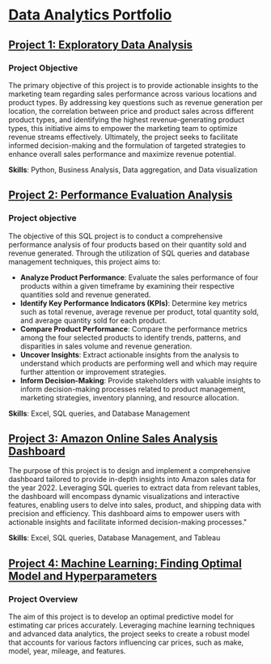 # [Data Analytics Portfolio](https://github.com/Kholeka98/Kholeka_Sibiya_Portfolio.github.io)


## [Project 1: Exploratory Data Analysis](https://github.com/Kholeka98/Data_Cleaning_Excel/blob/main)

### Project Objective
The primary objective of this project is to provide actionable insights to the marketing team regarding sales performance across various locations and product types. By addressing key questions such as revenue generation per location, the correlation between price and product sales across different product types, and identifying the highest revenue-generating product types, this initiative aims to empower the marketing team to optimize revenue streams effectively. Ultimately, the project seeks to facilitate informed decision-making and the formulation of targeted strategies to enhance overall sales performance and maximize revenue potential.

**Skills**: Python, Business Analysis, Data aggregation, and Data visualization

## [Project 2: Performance Evaluation Analysis](https://github.com/Kholeka98/Performance-Evaluation)

### Project objective
The objective of this SQL project is to conduct a comprehensive performance analysis of four products based on their quantity sold and revenue generated. Through the utilization of SQL queries and database management techniques, this project aims to:
- **Analyze Product Performance**: Evaluate the sales performance of four products within a given timeframe by examining their respective quantities sold and revenue generated.
- **Identify Key Performance Indicators (KPIs)**: Determine key metrics such as total revenue, average revenue per product, total quantity sold, and average quantity sold for each product.
- **Compare Product Performance**: Compare the performance metrics among the four selected products to identify trends, patterns, and disparities in sales volume and revenue generation.
- **Uncover Insights**: Extract actionable insights from the analysis to understand which products are performing well and which may require further attention or improvement strategies.
- **Inform Decision-Making**: Provide stakeholders with valuable insights to inform decision-making processes related to product management, marketing strategies, inventory planning, and resource allocation.

**Skills**: Excel, SQL queries, and Database Management

## [Project 3: Amazon Online Sales Analysis Dashboard ](https://github.com/Kholeka98/Amazon-analysis)
The purpose of this project is to design and implement a comprehensive dashboard tailored to provide in-depth insights into Amazon sales data for the year 2022. Leveraging SQL queries to extract data from relevant tables, the dashboard will encompass dynamic visualizations and interactive features, enabling users to delve into sales, product, and shipping data with precision and efficiency. This dashboard aims to empower users with actionable insights and facilitate informed decision-making processes."

**Skills**: Excel, SQL queries, Database Management, and Tableau


## [Project 4: Machine Learning: Finding Optimal Model and Hyperparameters](https://github.com/Kholeka98/Machine-learning)

### Project Overview
The aim of this project is to develop an optimal predictive model for estimating car prices accurately. Leveraging machine learning techniques and advanced data analytics, the project seeks to create a robust model that accounts for various factors influencing car prices, such as make, model, year, mileage, and features.

